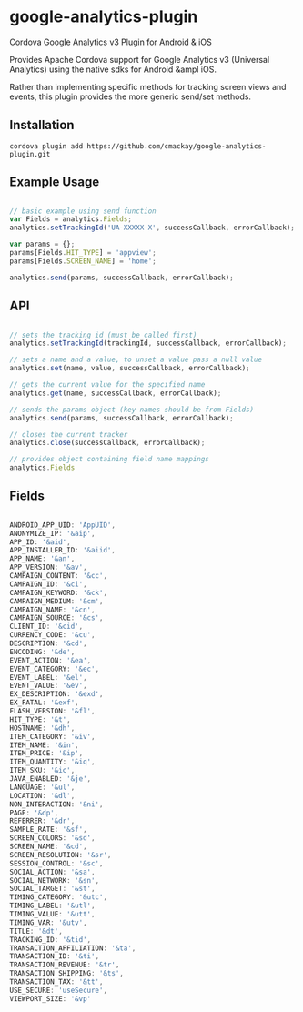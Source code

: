 google-analytics-plugin
=======================

Cordova Google Analytics v3 Plugin for Android &amp; iOS

Provides Apache Cordova support for Google Analytics v3 (Universal Analytics) using the native sdks for Android &ampl iOS.

Rather than implementing specific methods for tracking screen views and events, this plugin provides the more generic send/set methods.

## Installation
```
cordova plugin add https://github.com/cmackay/google-analytics-plugin.git
```

## Example Usage

```js

// basic example using send function
var Fields = analytics.Fields;
analytics.setTrackingId('UA-XXXXX-X', successCallback, errorCallback);

var params = {};
params[Fields.HIT_TYPE] = 'appview';
params[Fields.SCREEN_NAME] = 'home';

analytics.send(params, successCallback, errorCallback);

```

## API

```js

// sets the tracking id (must be called first)
analytics.setTrackingId(trackingId, successCallback, errorCallback);

// sets a name and a value, to unset a value pass a null value
analytics.set(name, value, successCallback, errorCallback);

// gets the current value for the specified name
analytics.get(name, successCallback, errorCallback);

// sends the params object (key names should be from Fields)
analytics.send(params, successCallback, errorCallback);

// closes the current tracker
analytics.close(successCallback, errorCallback);

// provides object containing field name mappings
analytics.Fields

```
## Fields

```js

ANDROID_APP_UID: 'AppUID',
ANONYMIZE_IP: '&aip',
APP_ID: '&aid',
APP_INSTALLER_ID: '&aiid',
APP_NAME: '&an',
APP_VERSION: '&av',
CAMPAIGN_CONTENT: '&cc',
CAMPAIGN_ID: '&ci',
CAMPAIGN_KEYWORD: '&ck',
CAMPAIGN_MEDIUM: '&cm',
CAMPAIGN_NAME: '&cn',
CAMPAIGN_SOURCE: '&cs',
CLIENT_ID: '&cid',
CURRENCY_CODE: '&cu',
DESCRIPTION: '&cd',
ENCODING: '&de',
EVENT_ACTION: '&ea',
EVENT_CATEGORY: '&ec',
EVENT_LABEL: '&el',
EVENT_VALUE: '&ev',
EX_DESCRIPTION: '&exd',
EX_FATAL: '&exf',
FLASH_VERSION: '&fl',
HIT_TYPE: '&t',
HOSTNAME: '&dh',
ITEM_CATEGORY: '&iv',
ITEM_NAME: '&in',
ITEM_PRICE: '&ip',
ITEM_QUANTITY: '&iq',
ITEM_SKU: '&ic',
JAVA_ENABLED: '&je',
LANGUAGE: '&ul',
LOCATION: '&dl',
NON_INTERACTION: '&ni',
PAGE: '&dp',
REFERRER: '&dr',
SAMPLE_RATE: '&sf',
SCREEN_COLORS: '&sd',
SCREEN_NAME: '&cd',
SCREEN_RESOLUTION: '&sr',
SESSION_CONTROL: '&sc',
SOCIAL_ACTION: '&sa',
SOCIAL_NETWORK: '&sn',
SOCIAL_TARGET: '&st',
TIMING_CATEGORY: '&utc',
TIMING_LABEL: '&utl',
TIMING_VALUE: '&utt',
TIMING_VAR: '&utv',
TITLE: '&dt',
TRACKING_ID: '&tid',
TRANSACTION_AFFILIATION: '&ta',
TRANSACTION_ID: '&ti',
TRANSACTION_REVENUE: '&tr',
TRANSACTION_SHIPPING: '&ts',
TRANSACTION_TAX: '&tt',
USE_SECURE: 'useSecure',
VIEWPORT_SIZE: '&vp'

```
